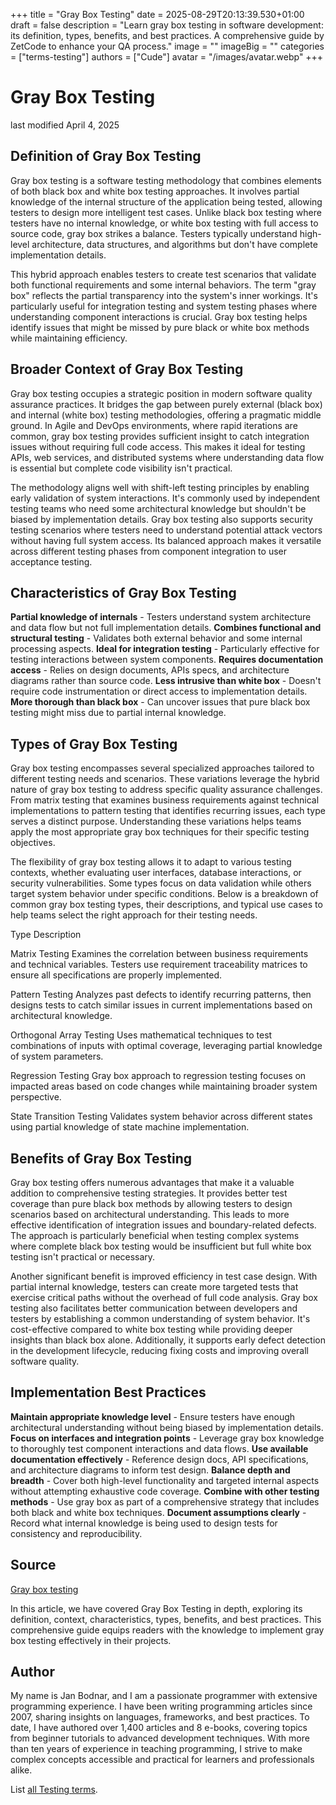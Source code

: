 +++
title = "Gray Box Testing"
date = 2025-08-29T20:13:39.530+01:00
draft = false
description = "Learn gray box testing in software development: its definition, types, benefits, and best practices. A comprehensive guide by ZetCode to enhance your QA process."
image = ""
imageBig = ""
categories = ["terms-testing"]
authors = ["Cude"]
avatar = "/images/avatar.webp"
+++

# Gray Box Testing

last modified April 4, 2025

## Definition of Gray Box Testing

Gray box testing is a software testing methodology that combines elements of both
black box and white box testing approaches. It involves partial knowledge of the
internal structure of the application being tested, allowing testers to design
more intelligent test cases. Unlike black box testing where testers have no
internal knowledge, or white box testing with full access to source code, gray
box strikes a balance. Testers typically understand high-level architecture,
data structures, and algorithms but don't have complete implementation details.

This hybrid approach enables testers to create test scenarios that validate both
functional requirements and some internal behaviors. The term "gray box" reflects
the partial transparency into the system's inner workings. It's particularly
useful for integration testing and system testing phases where understanding
component interactions is crucial. Gray box testing helps identify issues that
might be missed by pure black or white box methods while maintaining efficiency.

## Broader Context of Gray Box Testing

Gray box testing occupies a strategic position in modern software quality
assurance practices. It bridges the gap between purely external (black box) and
internal (white box) testing methodologies, offering a pragmatic middle ground.
In Agile and DevOps environments, where rapid iterations are common, gray box
testing provides sufficient insight to catch integration issues without requiring
full code access. This makes it ideal for testing APIs, web services, and
distributed systems where understanding data flow is essential but complete code
visibility isn't practical.

The methodology aligns well with shift-left testing principles by enabling early
validation of system interactions. It's commonly used by independent testing
teams who need some architectural knowledge but shouldn't be biased by
implementation details. Gray box testing also supports security testing
scenarios where testers need to understand potential attack vectors without
having full system access. Its balanced approach makes it versatile across
different testing phases from component integration to user acceptance testing.

## Characteristics of Gray Box Testing

**Partial knowledge of internals** - Testers understand system
architecture and data flow but not full implementation details.
**Combines functional and structural testing** - Validates both
external behavior and some internal processing aspects.
**Ideal for integration testing** - Particularly effective for
testing interactions between system components.
**Requires documentation access** - Relies on design documents,
APIs specs, and architecture diagrams rather than source code.
**Less intrusive than white box** - Doesn't require code
instrumentation or direct access to implementation details.
**More thorough than black box** - Can uncover issues that pure
black box testing might miss due to partial internal knowledge.

## Types of Gray Box Testing

Gray box testing encompasses several specialized approaches tailored to different
testing needs and scenarios. These variations leverage the hybrid nature of gray
box testing to address specific quality assurance challenges. From matrix
testing that examines business requirements against technical implementations to
pattern testing that identifies recurring issues, each type serves a distinct
purpose. Understanding these variations helps teams apply the most appropriate
gray box techniques for their specific testing objectives.

The flexibility of gray box testing allows it to adapt to various testing
contexts, whether evaluating user interfaces, database interactions, or security
vulnerabilities. Some types focus on data validation while others target system
behavior under specific conditions. Below is a breakdown of common gray box
testing types, their descriptions, and typical use cases to help teams select
the right approach for their testing needs.

Type
Description

Matrix Testing
Examines the correlation between business requirements and technical
variables. Testers use requirement traceability matrices to ensure all
specifications are properly implemented.

Pattern Testing
Analyzes past defects to identify recurring patterns, then designs tests to
catch similar issues in current implementations based on architectural
knowledge.

Orthogonal Array Testing
Uses mathematical techniques to test combinations of inputs with optimal
coverage, leveraging partial knowledge of system parameters.

Regression Testing
Gray box approach to regression testing focuses on impacted areas based on
code changes while maintaining broader system perspective.

State Transition Testing
Validates system behavior across different states using partial knowledge of
state machine implementation.

## Benefits of Gray Box Testing

Gray box testing offers numerous advantages that make it a valuable addition to
comprehensive testing strategies. It provides better test coverage than pure
black box methods by allowing testers to design scenarios based on architectural
understanding. This leads to more effective identification of integration issues
and boundary-related defects. The approach is particularly beneficial when
testing complex systems where complete black box testing would be insufficient
but full white box testing isn't practical or necessary.

Another significant benefit is improved efficiency in test case design. With
partial internal knowledge, testers can create more targeted tests that exercise
critical paths without the overhead of full code analysis. Gray box testing also
facilitates better communication between developers and testers by establishing
a common understanding of system behavior. It's cost-effective compared to white
box testing while providing deeper insights than black box alone. Additionally,
it supports early defect detection in the development lifecycle, reducing
fixing costs and improving overall software quality.

## Implementation Best Practices

**Maintain appropriate knowledge level** - Ensure testers have
enough architectural understanding without being biased by implementation
details.
**Focus on interfaces and integration points** - Leverage gray
box knowledge to thoroughly test component interactions and data flows.
**Use available documentation effectively** - Reference design
docs, API specifications, and architecture diagrams to inform test design.
**Balance depth and breadth** - Cover both high-level
functionality and targeted internal aspects without attempting exhaustive code
coverage.
**Combine with other testing methods** - Use gray box as part
of a comprehensive strategy that includes both black and white box techniques.
**Document assumptions clearly** - Record what internal
knowledge is being used to design tests for consistency and reproducibility.

## Source

[Gray box testing](https://en.wikipedia.org/wiki/Gray_box_testing)

In this article, we have covered Gray Box Testing in depth, exploring its
definition, context, characteristics, types, benefits, and best practices. This
comprehensive guide equips readers with the knowledge to implement gray box
testing effectively in their projects.

## Author

My name is Jan Bodnar, and I am a passionate programmer with extensive
programming experience. I have been writing programming articles since 2007,
sharing insights on languages, frameworks, and best practices. To date, I have
authored over 1,400 articles and 8 e-books, covering topics from beginner
tutorials to advanced development techniques. With more than ten years of
experience in teaching programming, I strive to make complex concepts accessible
and practical for learners and professionals alike.

List [all Testing terms](/all/#terms-test).